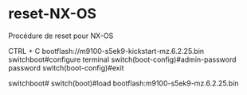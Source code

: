# reset-NX-OS
Procédure de reset pour NX-OS

CTRL + C
bootflash://m9100-s5ek9-kickstart-mz.6.2.25.bin
switchboot#configure terminal
switch(boot-config)#admin-password password
switch(boot-config)#exit

switchboot#
switch(boot)#load bootflash:m9100-s5ek9-mz.6.2.25.bin
